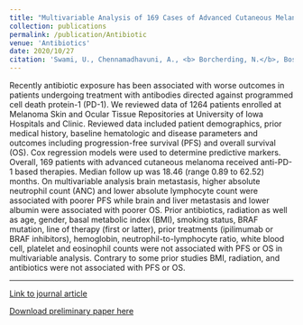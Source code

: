 ```yaml
---
title: "Multivariable Analysis of 169 Cases of Advanced Cutaneous Melanoma to Evaluate Antibiotic Exposure as Predictor of Survival to Anti-PD-1 Based Immunotherapies"
collection: publications
permalink: /publication/Antibiotic
venue: 'Antibiotics'
date: 2020/10/27
citation: 'Swami, U., Chennamadhavuni, A., <b> Borcherding, N.</b>, Bossler, A.D., Mott, S.L., Garje, R., Zakharia, Y., & Milhem, M.M. Multivariate analysis of 169 cases of advanced cutaneous melanoma to evaluate antibiotic exposure as a predictor of survival to anti-PD-1 based immunotherapies. Antibiotics'
---
```


Recently antibiotic exposure has been associated with worse outcomes in patients undergoing treatment with antibodies directed against programmed cell death protein-1 (PD-1). We reviewed data of 1264 patients enrolled at Melanoma Skin and Ocular Tissue Repositories at University of Iowa Hospitals and Clinic. Reviewed data included patient demographics, prior medical history, baseline hematologic and disease parameters and outcomes including progression-free survival (PFS) and overall survival (OS). Cox regression models were used to determine predictive markers. Overall, 169 patients with advanced cutaneous melanoma received anti-PD-1 based therapies. Median follow up was 18.46 (range 0.89 to 62.52) months. On multivariable analysis brain metastasis, higher absolute neutrophil count (ANC) and lower absolute lymphocyte count were associated with poorer PFS while brain and liver metastasis and lower albumin were associated with poorer OS. Prior antibiotics, radiation as well as age, gender, basal metabolic index (BMI), smoking status, BRAF mutation, line of therapy (first or latter), prior treatments (ipilimumab or BRAF inhibitors), hemoglobin, neutrophil-to-lymphocyte ratio, white blood cell, platelet and eosinophil counts were not associated with PFS or OS in multivariable analysis. Contrary to some prior studies BMI, radiation, and antibiotics were not associated with PFS or OS.

------
[Link to journal article](https://www.mdpi.com/2079-6382/9/11/740)

[Download preliminary paper here](https://ncborcherding.github.io/files/antibiotics.pdf)






